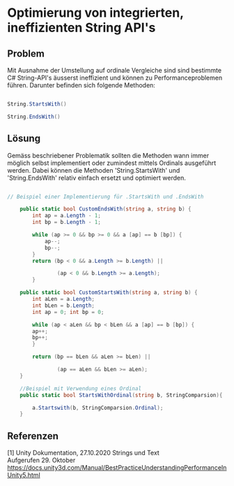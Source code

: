 # Optimierung von integrierten, ineffizienten String API's 

## Problem
Mit Ausnahme der Umstellung auf ordinale Vergleiche sind sind bestimmte C# String-API's äusserst ineffizient und können zu Performanceproblemen führen. Darunter befinden sich folgende Methoden:

```csharp

String.StartsWith()

String.EndsWith()

```

## Lösung
Gemäss beschriebener Problematik sollten die Methoden wann immer möglich selbst implementiert oder zumindest mittels Ordinals ausgeführt werden.
Dabei können die Methoden 'String.StartsWith' und 'String.EndsWith' relativ einfach ersetzt und optimiert werden.

```csharp

// Beispiel einer Implementierung für .StartsWith und .EndsWith 

    public static bool CustomEndsWith(string a, string b) {
        int ap = a.Length - 1;
        int bp = b.Length - 1;

        while (ap >= 0 && bp >= 0 && a [ap] == b [bp]) {
            ap--;
            bp--;
        }
        return (bp < 0 && a.Length >= b.Length) || 

                (ap < 0 && b.Length >= a.Length);
        }

    public static bool CustomStartsWith(string a, string b) {
        int aLen = a.Length;
        int bLen = b.Length;
        int ap = 0; int bp = 0;

        while (ap < aLen && bp < bLen && a [ap] == b [bp]) {
        ap++;
        bp++;
        }

        return (bp == bLen && aLen >= bLen) || 

                (ap == aLen && bLen >= aLen);
    }

    //Beispiel mit Verwendung eines Ordinal
    public static bool StartsWithOrdinal(string b, StringComparsion){

        a.Startswith(b, StringComparsion.Ordinal);  
    }

```

## Referenzen

<a id="1">[1]</a>
Unity Dokumentation, 27.10.2020 Strings und Text<br/>
Aufgerufen 29. Oktober https://docs.unity3d.com/Manual/BestPracticeUnderstandingPerformanceInUnity5.html